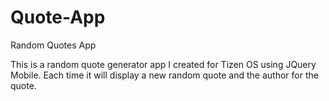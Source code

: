# Quote-App
Random Quotes App

This is a random quote generator app I created for Tizen OS using JQuery Mobile. Each time it will display a new random quote and the author for the quote.
